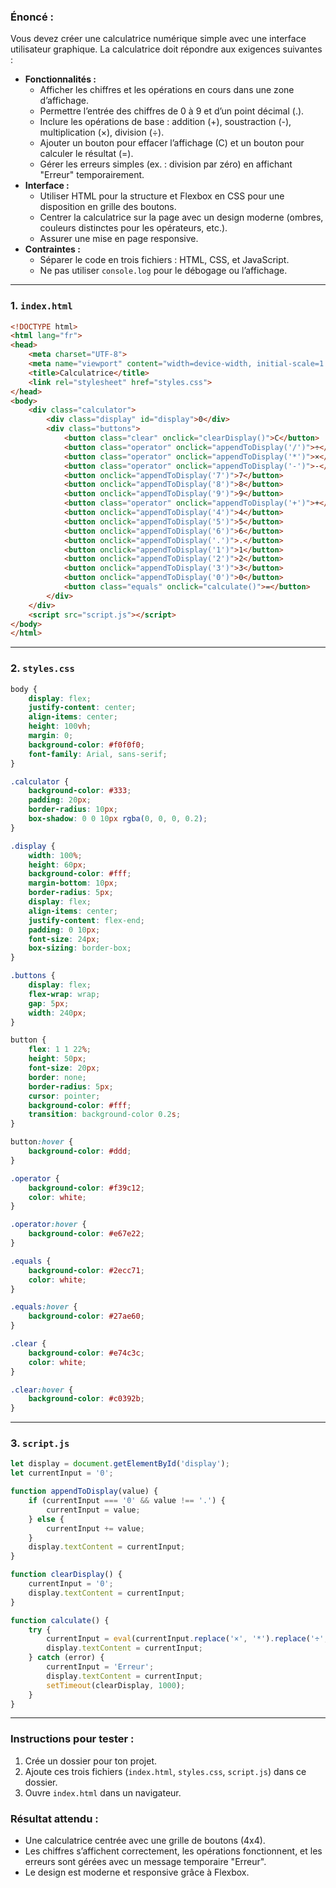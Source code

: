 ### Énoncé :
Vous devez créer une calculatrice numérique simple avec une interface utilisateur graphique. La calculatrice doit répondre aux exigences suivantes :
- **Fonctionnalités :**
  - Afficher les chiffres et les opérations en cours dans une zone d’affichage.
  - Permettre l’entrée des chiffres de 0 à 9 et d’un point décimal (.).
  - Inclure les opérations de base : addition (+), soustraction (-), multiplication (×), division (÷).
  - Ajouter un bouton pour effacer l’affichage (C) et un bouton pour calculer le résultat (=).
  - Gérer les erreurs simples (ex. : division par zéro) en affichant "Erreur" temporairement.
- **Interface :**
  - Utiliser HTML pour la structure et Flexbox en CSS pour une disposition en grille des boutons.
  - Centrer la calculatrice sur la page avec un design moderne (ombres, couleurs distinctes pour les opérateurs, etc.).
  - Assurer une mise en page responsive.
- **Contraintes :**
  - Séparer le code en trois fichiers : HTML, CSS, et JavaScript.
  - Ne pas utiliser `console.log` pour le débogage ou l’affichage.

---

### 1. `index.html`
```html
<!DOCTYPE html>
<html lang="fr">
<head>
    <meta charset="UTF-8">
    <meta name="viewport" content="width=device-width, initial-scale=1.0">
    <title>Calculatrice</title>
    <link rel="stylesheet" href="styles.css">
</head>
<body>
    <div class="calculator">
        <div class="display" id="display">0</div>
        <div class="buttons">
            <button class="clear" onclick="clearDisplay()">C</button>
            <button class="operator" onclick="appendToDisplay('/')">÷</button>
            <button class="operator" onclick="appendToDisplay('*')">×</button>
            <button class="operator" onclick="appendToDisplay('-')">-</button>
            <button onclick="appendToDisplay('7')">7</button>
            <button onclick="appendToDisplay('8')">8</button>
            <button onclick="appendToDisplay('9')">9</button>
            <button class="operator" onclick="appendToDisplay('+')">+</button>
            <button onclick="appendToDisplay('4')">4</button>
            <button onclick="appendToDisplay('5')">5</button>
            <button onclick="appendToDisplay('6')">6</button>
            <button onclick="appendToDisplay('.')">.</button>
            <button onclick="appendToDisplay('1')">1</button>
            <button onclick="appendToDisplay('2')">2</button>
            <button onclick="appendToDisplay('3')">3</button>
            <button onclick="appendToDisplay('0')">0</button>
            <button class="equals" onclick="calculate()">=</button>
        </div>
    </div>
    <script src="script.js"></script>
</body>
</html>
```

---

### 2. `styles.css`
```css
body {
    display: flex;
    justify-content: center;
    align-items: center;
    height: 100vh;
    margin: 0;
    background-color: #f0f0f0;
    font-family: Arial, sans-serif;
}

.calculator {
    background-color: #333;
    padding: 20px;
    border-radius: 10px;
    box-shadow: 0 0 10px rgba(0, 0, 0, 0.2);
}

.display {
    width: 100%;
    height: 60px;
    background-color: #fff;
    margin-bottom: 10px;
    border-radius: 5px;
    display: flex;
    align-items: center;
    justify-content: flex-end;
    padding: 0 10px;
    font-size: 24px;
    box-sizing: border-box;
}

.buttons {
    display: flex;
    flex-wrap: wrap;
    gap: 5px;
    width: 240px;
}

button {
    flex: 1 1 22%;
    height: 50px;
    font-size: 20px;
    border: none;
    border-radius: 5px;
    cursor: pointer;
    background-color: #fff;
    transition: background-color 0.2s;
}

button:hover {
    background-color: #ddd;
}

.operator {
    background-color: #f39c12;
    color: white;
}

.operator:hover {
    background-color: #e67e22;
}

.equals {
    background-color: #2ecc71;
    color: white;
}

.equals:hover {
    background-color: #27ae60;
}

.clear {
    background-color: #e74c3c;
    color: white;
}

.clear:hover {
    background-color: #c0392b;
}
```

---

### 3. `script.js`
```javascript
let display = document.getElementById('display');
let currentInput = '0';

function appendToDisplay(value) {
    if (currentInput === '0' && value !== '.') {
        currentInput = value;
    } else {
        currentInput += value;
    }
    display.textContent = currentInput;
}

function clearDisplay() {
    currentInput = '0';
    display.textContent = currentInput;
}

function calculate() {
    try {
        currentInput = eval(currentInput.replace('×', '*').replace('÷', '/')).toString();
        display.textContent = currentInput;
    } catch (error) {
        currentInput = 'Erreur';
        display.textContent = currentInput;
        setTimeout(clearDisplay, 1000);
    }
}
```

---

### Instructions pour tester :
1. Crée un dossier pour ton projet.
2. Ajoute ces trois fichiers (`index.html`, `styles.css`, `script.js`) dans ce dossier.
3. Ouvre `index.html` dans un navigateur.

### Résultat attendu :
- Une calculatrice centrée avec une grille de boutons (4x4).
- Les chiffres s’affichent correctement, les opérations fonctionnent, et les erreurs sont gérées avec un message temporaire "Erreur".
- Le design est moderne et responsive grâce à Flexbox.
